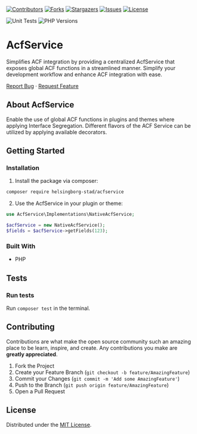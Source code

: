<!-- SHIELDS -->
[![Contributors][contributors-shield]][contributors-url]
[![Forks][forks-shield]][forks-url]
[![Stargazers][stars-shield]][stars-url]
[![Issues][issues-shield]][issues-url]
[![License][license-shield]][license-url]

![Unit Tests](https://github.com/helsingborg-stad/acfservice/actions/workflows/php-test.yml/badge.svg)
![PHP Versions][php-versions-shield]


# AcfService

Simplifies ACF integration by providing a centralized AcfService that exposes global ACF functions in a streamlined manner. Simplify your development workflow and enhance ACF integration with ease.

[Report Bug](https://github.com/helsingborg-stad/acfservice/issues)
·
[Request Feature](https://github.com/helsingborg-stad/acfservice/issues)

## About AcfService

Enable the use of global ACF functions in plugins and themes where applying Interface Segregation. Different flavors of the ACF Service can be utilized by applying available decorators.

## Getting Started

### Installation

1. Install the package via composer:
```bash
composer require helsingborg-stad/acfservice
```

2. Use the AcfService in your plugin or theme:
```php
use AcfService\Implementations\NativeAcfService;

$acfService = new NativeAcfService();
$fields = $acfService->getFields(123);
```

### Built With

* PHP

## Tests

### Run tests
Run `composer test` in the terminal.

## Contributing

Contributions are what make the open source community such an amazing place to be learn, inspire, and create. Any contributions you make are **greatly appreciated**.

1. Fork the Project
2. Create your Feature Branch (`git checkout -b feature/AmazingFeature`)
3. Commit your Changes (`git commit -m 'Add some AmazingFeature'`)
4. Push to the Branch (`git push origin feature/AmazingFeature`)
5. Open a Pull Request

## License

Distributed under the [MIT License][license-url].

<!-- MARKDOWN LINKS & IMAGES -->
<!-- https://www.markdownguide.org/basic-syntax/#reference-style-links -->
[contributors-shield]: https://img.shields.io/github/contributors/helsingborg-stad/acfservice
[contributors-url]: https://github.com/helsingborg-stad/acfservice/graphs/contributors
[forks-shield]: https://img.shields.io/github/forks/helsingborg-stad/acfservice.svg?style=flat-square
[forks-url]: https://github.com/helsingborg-stad/acfservice/network/members
[stars-shield]: https://img.shields.io/github/stars/helsingborg-stad/acfservice.svg?style=flat-square
[stars-url]: https://github.com/helsingborg-stad/acfservice/stargazers
[issues-shield]: https://img.shields.io/github/issues/helsingborg-stad/acfservice.svg?style=flat-square
[issues-url]: https://github.com/helsingborg-stad/acfservice/issues
[license-shield]: https://img.shields.io/github/license/helsingborg-stad/acfservice.svg?style=flat-square
[license-url]: https://github.com/helsingborg-stad/acfservice/blob/main/LICENSE
[php-versions-shield]: https://img.shields.io/badge/php-^8.1-777bb3.svg?logo=php&logoColor=white&labelColor=555555

